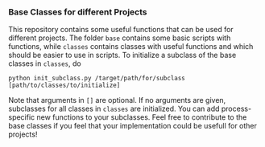 ### Base Classes for different Projects
This repository contains some useful functions that can be used for different projects.
The folder `base` contains some basic scripts with functions, while `classes` contains classes with useful functions and which should be easier to use in scripts.
To initialize a subclass of the base classes in `classes`, do
```
python init_subclass.py /target/path/for/subclass [path/to/classes/to/initialize]
```
Note that arguments in `[]` are optional. If no arguments are given, subclasses for all classes in `classes` are initialized.
You can add process-specific new functions to your subclasses. Feel free to contribute to the base classes if you feel that your implementation could be usefull for other projects! 
